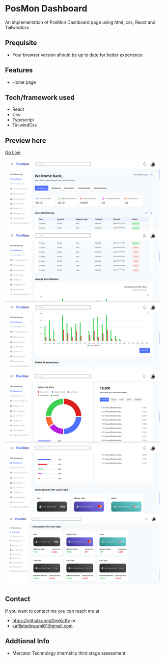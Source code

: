 # PosMon Dashboard
An implementation of PosMon Dashboard page using html, css, React and Tailwindcss

## Prequisite
- Your browser version should be up to date for better experience

## Features
- Home page

## Tech/framework used
- React
- Css
- Typescript
- TailwindCss

## Preview here
[Go Live](https://posmon-dashboard.netlify.app/)

![screenshot](/public/screen1.png)
![screenshot](/public/screen2.png)
![screenshot](/public/screen3.png)
![screenshot](/public/screen4.png)
![screenshot](/public/screen5.png)
![screenshot](/public/screen6.png)

## Contact
If you want to contact me you can reach me at
- https://github.com/DevKaffy or
- kafilatadewumi61@gmail.com

## Addtional Info
- Mercator Technology internship third stage assessment.
